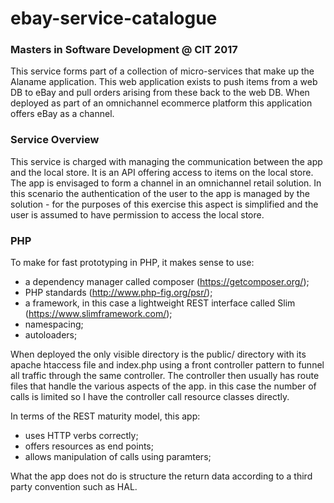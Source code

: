 # ebay-service-catalogue

### Masters in Software Development @ CIT 2017
This service forms part of a collection of micro-services that make up the Alaname application. This web application exists to push items from a web DB to eBay and pull orders arising from these back to the web DB. When deployed as part of an omnichannel ecommerce platform this application offers eBay as a channel.

### Service Overview
This service is charged with managing the communication between the app and the local store. It is an API offering access to items on the local store. The app is envisaged to form a channel in an omnichannel retail solution. In this scenario the authentication of the user to the app is managed by the solution - for the purposes of this exercise this aspect is simplified and the user is assumed to have permission to access the local store.

### PHP
To make for fast prototyping in PHP, it makes sense to use:
 - a dependency manager called composer (https://getcomposer.org/);
 - PHP standards (http://www.php-fig.org/psr/);
 - a framework, in this case a lightweight REST interface called Slim (https://www.slimframework.com/);
 - namespacing;
 - autoloaders;
 
When deployed the only visible directory is the public/ directory with its apache htaccess file and index.php using a front controller pattern to funnel all traffic through the same controller. The controller then usually has route files that handle the various aspects of the app. in this case the number of calls is limited so I have the controller call resource classes directly.

In terms of the REST maturity model, this app: 
 - uses HTTP verbs correctly;
 - offers resources as end points;
 - allows manipulation of calls using paramters;
 
 What the app does not do is structure the return data according to a third party convention such as HAL.
